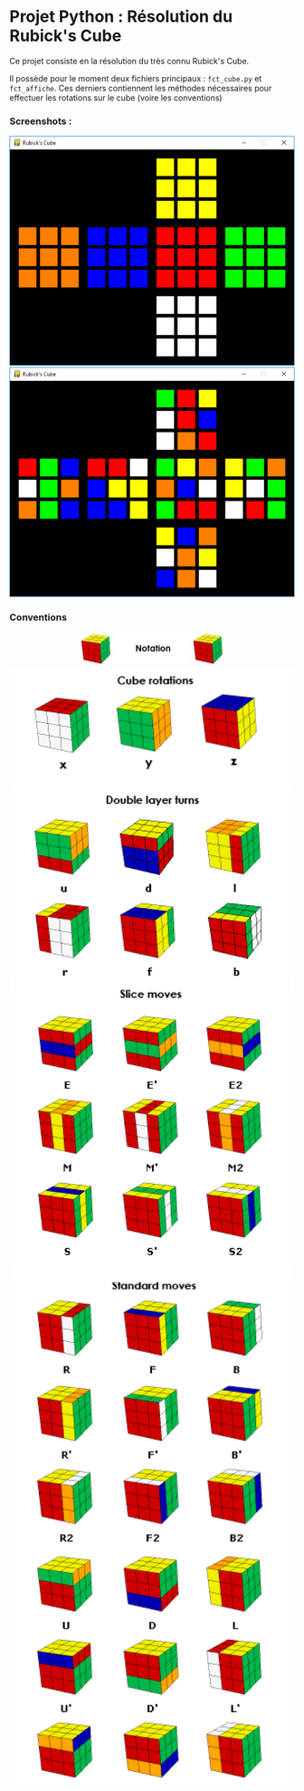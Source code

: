 # Projet Python : Résolution du Rubick's Cube

Ce projet consiste en la résolution du très connu Rubick's Cube.

Il possède pour le moment deux fichiers principaux :
`fct_cube.py` et `fct_affiche`. Ces derniers contiennent les méthodes nécessaires pour effectuer les rotations sur le cube (voire les conventions)


### Screenshots :

<p align="center">
  <img src="/images/screen1.png">
  <img src="/images/screen2.png">
</p>


### Conventions

<p align="center">
  <img src="/images/notation.png">
  <img src="/images/cube-rotation.png">
  <img src="/images/double-layers-turn.png">
  <img src="/images/slide-moves.png">
  <img src="/images/standard-moves.png">
</p>
